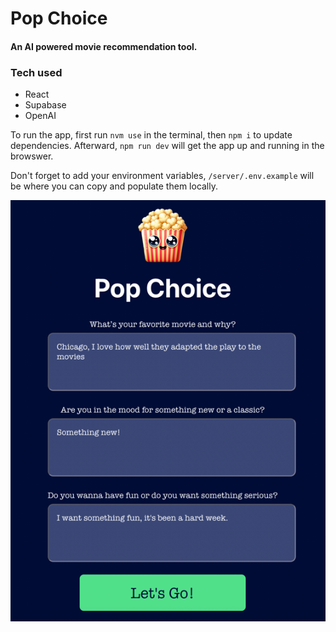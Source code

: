 # Pop Choice
#### An AI powered movie recommendation tool.

### Tech used
- React
- Supabase
- OpenAI

To run the app, first run `nvm use` in the terminal, then `npm i` to update dependencies.
Afterward, `npm run dev` will get the app up and running in the browswer. 

Don't forget to add your environment variables, `/server/.env.example`
will be where you can copy and populate them locally.


![img.png](img.png)
